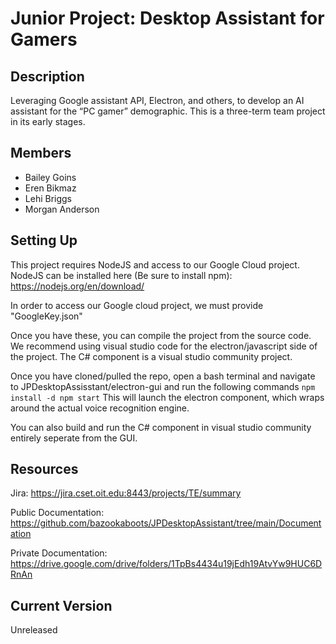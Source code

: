 # Junior Project: Desktop Assistant for Gamers

## Description
Leveraging Google assistant API, Electron, and others, to develop an AI assistant for the “PC gamer” demographic. This is a three-term team project in its early stages.

## Members
* Bailey Goins
* Eren Bikmaz
* Lehi Briggs
* Morgan Anderson

## Setting Up
This project requires NodeJS and access to our Google Cloud project.
NodeJS can be installed here (Be sure to install npm): https://nodejs.org/en/download/

In order to access our Google cloud project, we must provide "GoogleKey.json"

Once you have these, you can compile the project from the source code. We recommend using visual studio code for the electron/javascript side of the project. The C# component is a visual studio community project. 

Once you have cloned/pulled the repo, open a bash terminal and navigate to JPDesktopAssisstant/electron-gui and run the following commands
    ```npm install -d
    npm start```
This will launch the electron component, which wraps around the actual voice recognition engine. 

You can also build and run the C# component in visual studio community entirely seperate from the GUI.

## Resources
Jira: https://jira.cset.oit.edu:8443/projects/TE/summary

Public Documentation: https://github.com/bazookaboots/JPDesktopAssistant/tree/main/Documentation

Private Documentation: https://drive.google.com/drive/folders/1TpBs4434u19jEdh19AtvYw9HUC6DRnAn

## Current Version
Unreleased
